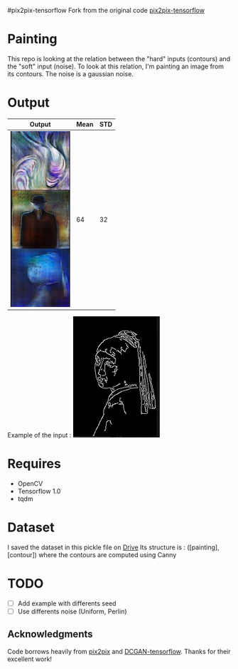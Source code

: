 #pix2pix-tensorflow
Fork from the original code [pix2pix-tensorflow](https://github.com/yenchenlin/pix2pix-tensorflow)

# Painting
This repo is looking at the relation between the "hard" inputs (contours) and the "soft" input (noise).
To look at this relation, I'm painting an image from its contours. The noise is a gaussian noise.

# Output
| Output                               |  Mean | STD   |
|--------------------------------------|-------|-------|
| <img src="./examples_painting.jpg"/> | 64    |  32   |

Example of the input :
<img src="./example_contours.png"/>
# Requires
- OpenCV
- Tensorflow 1.0
- tqdm

# Dataset
I saved the dataset in this pickle file on [Drive](https://drive.google.com/file/d/0B5Q47jMFaIWSTEhCSWtIWGd2MzQ/view?usp=sharing)
Its structure is : ([painting], [contour]) where the contours are computed using Canny

# TODO
- [ ] Add example with differents seed
- [ ] Use differents noise (Uniform, Perlin)

## Acknowledgments
Code borrows heavily from [pix2pix](https://github.com/phillipi/pix2pix) and [DCGAN-tensorflow](https://github.com/carpedm20/DCGAN-tensorflow/blob/master/model.py). Thanks for their excellent work!
